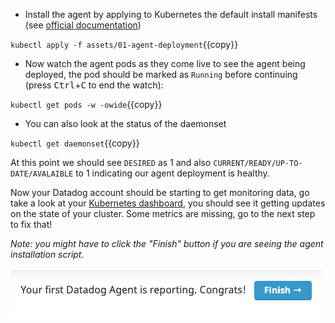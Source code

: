 * Install the agent by applying to Kubernetes the default install manifests
(see [official documentation](https://docs.datadoghq.com/agent/kubernetes/daemonset_setup/))

`kubectl apply -f assets/01-agent-deployment`{{copy}}
* Now watch the agent pods as they come live to see the agent being deployed,
  the pod should be marked as `Running` before continuing (press
<kbd>Ctrl</kbd>+<kbd>C</kbd> to end the watch):

`kubectl get pods -w -owide`{{copy}}
* You can also look at the status of the daemonset

`kubectl get daemonset`{{copy}}

At this point we should see `DESIRED` as 1 and also
`CURRENT/READY/UP-TO-DATE/AVALAIBLE` to 1 indicating our agent deployment is
healthy.

Now your Datadog account should be starting to get monitoring data, go take a
look at your [Kubernetes dashboard](https://app.datadoghq.com/screen/integration/86), you should see it
getting updates on the state of your cluster. Some metrics are missing, go to
the next step to fix that!


_Note: you might have to click the "Finish" button if you are seeing the agent
installation script._

![Agent Finish button](/assets/img/1-agent-finish.png)
